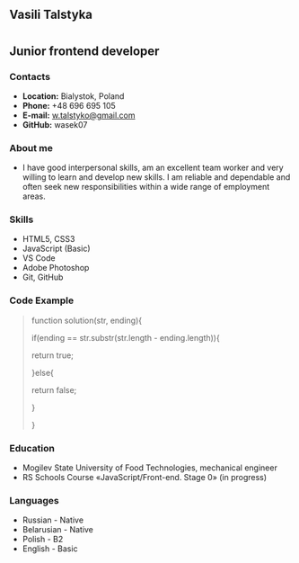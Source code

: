 ## **Vasili Talstyka** ##
#
## Junior frontend developer ##
### Contacts ###
* **Location:** Bialystok, Poland
* **Phone:** +48 696 695 105
* **E-mail:** w.talstyko@gmail.com
* **GitHub:** wasek07


### About me ###
* I have good interpersonal skills, am an excellent team worker and very willing to learn and develop new skills.
I am reliable and dependable and often seek new responsibilities within a wide range of employment areas.

### Skills ###
* HTML5, CSS3
* JavaScript (Basic)
* VS Code
* Adobe Photoshop
* Git, GitHub

### Code Example ###
>function solution(str, ending){
>
>if(ending == str.substr(str.length - ending.length)){
>
> return true;
> 
>}else{
>
> return false;
> 
>}
>
>}
### Education ###
* Mogilev State University of Food Technologies, mechanical engineer
* RS Schools Course «JavaScript/Front-end. Stage 0» (in progress)

### Languages ###
* Russian - Native
* Belarusian - Native
* Polish - B2
* English - Basic
